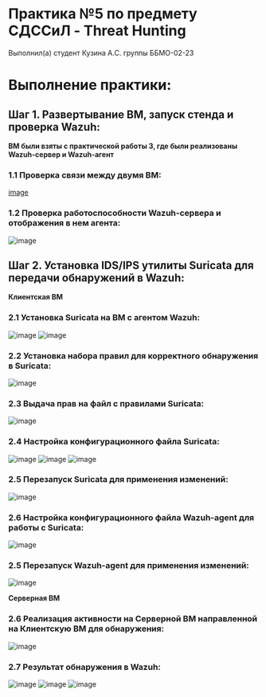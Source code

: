 # **Практика №5 по предмету СДССиЛ - Threat Hunting**
Выполнил(а) студент Кузина А.С. группы ББМО-02-23
# **Выполнение практики:**

## **Шаг 1. Развертывание ВМ, запуск стенда и проверка Wazuh:**
**ВМ были взяты с практической работы 3, где были реализованы Wazuh-сервер и Wazuh-агент**
### **1.1 Проверка связи между двумя ВМ:** 
[image](images/1.png)
### **1.2 Проверка работоспособности Wazuh-сервера и отображения в нем агента:**
![image](images/2.png)

## **Шаг 2. Установка IDS/IPS утилиты Suricata для передачи обнаружений в Wazuh:**

**Клиентская ВМ**

### **2.1 Установка Suricata на ВМ с агентом Wazuh:**
![image](images/3.png)
![image](images/4.png)
### **2.2 Установка набора правил для корректного обнаружения в Suricata:**
![image](images/5.png)
### **2.3 Выдача прав на файл с правилами Suricata:**
![image](images/6.png)
### **2.4 Настройка конфигурационного файла Suricata:**
![image](images/7.png)
![image](images/8.png)
![image](images/9.png)
### **2.5 Перезапуск Suricata для применения изменений:**
![image](images/10.png)
### **2.6 Настройка конфигурационного файла Wazuh-agent для работы с Suricata:**
![image](images/11.png)
### **2.5 Перезапуск Wazuh-agent для применения изменений:**
![image](images/12.png)

**Серверная ВМ**

### **2.6 Реализация активности на Серверной ВМ направленной на Клиентскую ВМ для обнаружения:**
![image](images/13.png)
### **2.7 Результат обнаружения в Wazuh:**
![image](images/14.png)
![image](images/15.png)
![image](images/16.png)
